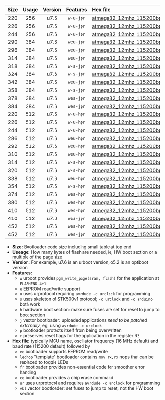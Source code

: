 |Size|Usage|Version|Features|Hex file|
|:-:|:-:|:-:|:-:|:--|
|220|256|u7.6|`w-u-jpr`|[atmega32_12mhz_115200bps_ur_vbl.hex](https://raw.githubusercontent.com/stefanrueger/urboot/main//atmega32_12mhz_115200bps_ur_vbl.hex)|
|226|256|u7.6|`w-u-jpr`|[atmega32_12mhz_115200bps_lednop_ur_vbl.hex](https://raw.githubusercontent.com/stefanrueger/urboot/main//atmega32_12mhz_115200bps_lednop_ur_vbl.hex)|
|244|256|u7.6|`w-u-jpr`|[atmega32_12mhz_115200bps_lednop_fr_ur_vbl.hex](https://raw.githubusercontent.com/stefanrueger/urboot/main//atmega32_12mhz_115200bps_lednop_fr_ur_vbl.hex)|
|290|384|u7.6|`weu-jpr`|[atmega32_12mhz_115200bps_ee_ur_vbl.hex](https://raw.githubusercontent.com/stefanrueger/urboot/main//atmega32_12mhz_115200bps_ee_ur_vbl.hex)|
|296|384|u7.6|`weu-jpr`|[atmega32_12mhz_115200bps_ee_lednop_ur_vbl.hex](https://raw.githubusercontent.com/stefanrueger/urboot/main//atmega32_12mhz_115200bps_ee_lednop_ur_vbl.hex)|
|314|384|u7.6|`weu-jpr`|[atmega32_12mhz_115200bps_ee_lednop_fr_ur_vbl.hex](https://raw.githubusercontent.com/stefanrueger/urboot/main//atmega32_12mhz_115200bps_ee_lednop_fr_ur_vbl.hex)|
|318|384|u7.6|`w-s-jpr`|[atmega32_12mhz_115200bps_vbl.hex](https://raw.githubusercontent.com/stefanrueger/urboot/main//atmega32_12mhz_115200bps_vbl.hex)|
|324|384|u7.6|`w-s-jpr`|[atmega32_12mhz_115200bps_lednop_vbl.hex](https://raw.githubusercontent.com/stefanrueger/urboot/main//atmega32_12mhz_115200bps_lednop_vbl.hex)|
|342|384|u7.6|`weu-jpr`|[atmega32_12mhz_115200bps_ee_lednop_fr_ce_ur_vbl.hex](https://raw.githubusercontent.com/stefanrueger/urboot/main//atmega32_12mhz_115200bps_ee_lednop_fr_ce_ur_vbl.hex)|
|358|384|u7.6|`w-s-jpr`|[atmega32_12mhz_115200bps_lednop_fr_vbl.hex](https://raw.githubusercontent.com/stefanrueger/urboot/main//atmega32_12mhz_115200bps_lednop_fr_vbl.hex)|
|378|384|u7.6|`wes-jpr`|[atmega32_12mhz_115200bps_ee_vbl.hex](https://raw.githubusercontent.com/stefanrueger/urboot/main//atmega32_12mhz_115200bps_ee_vbl.hex)|
|384|384|u7.6|`wes-jpr`|[atmega32_12mhz_115200bps_ee_lednop_vbl.hex](https://raw.githubusercontent.com/stefanrueger/urboot/main//atmega32_12mhz_115200bps_ee_lednop_vbl.hex)|
|220|512|u7.6|`w-u-hpr`|[atmega32_12mhz_115200bps_ur.hex](https://raw.githubusercontent.com/stefanrueger/urboot/main//atmega32_12mhz_115200bps_ur.hex)|
|226|512|u7.6|`w-u-hpr`|[atmega32_12mhz_115200bps_lednop_ur.hex](https://raw.githubusercontent.com/stefanrueger/urboot/main//atmega32_12mhz_115200bps_lednop_ur.hex)|
|244|512|u7.6|`w-u-hpr`|[atmega32_12mhz_115200bps_lednop_fr_ur.hex](https://raw.githubusercontent.com/stefanrueger/urboot/main//atmega32_12mhz_115200bps_lednop_fr_ur.hex)|
|286|512|u7.6|`weu-hpr`|[atmega32_12mhz_115200bps_ee_ur.hex](https://raw.githubusercontent.com/stefanrueger/urboot/main//atmega32_12mhz_115200bps_ee_ur.hex)|
|292|512|u7.6|`weu-hpr`|[atmega32_12mhz_115200bps_ee_lednop_ur.hex](https://raw.githubusercontent.com/stefanrueger/urboot/main//atmega32_12mhz_115200bps_ee_lednop_ur.hex)|
|310|512|u7.6|`weu-hpr`|[atmega32_12mhz_115200bps_ee_lednop_fr_ur.hex](https://raw.githubusercontent.com/stefanrueger/urboot/main//atmega32_12mhz_115200bps_ee_lednop_fr_ur.hex)|
|314|512|u7.6|`w-s-hpr`|[atmega32_12mhz_115200bps.hex](https://raw.githubusercontent.com/stefanrueger/urboot/main//atmega32_12mhz_115200bps.hex)|
|320|512|u7.6|`w-s-hpr`|[atmega32_12mhz_115200bps_lednop.hex](https://raw.githubusercontent.com/stefanrueger/urboot/main//atmega32_12mhz_115200bps_lednop.hex)|
|338|512|u7.6|`weu-hpr`|[atmega32_12mhz_115200bps_ee_lednop_fr_ce_ur.hex](https://raw.githubusercontent.com/stefanrueger/urboot/main//atmega32_12mhz_115200bps_ee_lednop_fr_ce_ur.hex)|
|354|512|u7.6|`w-s-hpr`|[atmega32_12mhz_115200bps_lednop_fr.hex](https://raw.githubusercontent.com/stefanrueger/urboot/main//atmega32_12mhz_115200bps_lednop_fr.hex)|
|374|512|u7.6|`wes-hpr`|[atmega32_12mhz_115200bps_ee.hex](https://raw.githubusercontent.com/stefanrueger/urboot/main//atmega32_12mhz_115200bps_ee.hex)|
|380|512|u7.6|`wes-hpr`|[atmega32_12mhz_115200bps_ee_lednop.hex](https://raw.githubusercontent.com/stefanrueger/urboot/main//atmega32_12mhz_115200bps_ee_lednop.hex)|
|410|512|u7.6|`wes-hpr`|[atmega32_12mhz_115200bps_ee_lednop_fr.hex](https://raw.githubusercontent.com/stefanrueger/urboot/main//atmega32_12mhz_115200bps_ee_lednop_fr.hex)|
|410|512|u7.6|`wes-jpr`|[atmega32_12mhz_115200bps_ee_lednop_fr_vbl.hex](https://raw.githubusercontent.com/stefanrueger/urboot/main//atmega32_12mhz_115200bps_ee_lednop_fr_vbl.hex)|
|452|512|u7.6|`wes-hpr`|[atmega32_12mhz_115200bps_ee_lednop_fr_ce.hex](https://raw.githubusercontent.com/stefanrueger/urboot/main//atmega32_12mhz_115200bps_ee_lednop_fr_ce.hex)|
|452|512|u7.6|`wes-jpr`|[atmega32_12mhz_115200bps_ee_lednop_fr_ce_vbl.hex](https://raw.githubusercontent.com/stefanrueger/urboot/main//atmega32_12mhz_115200bps_ee_lednop_fr_ce_vbl.hex)|

- **Size:** Bootloader code size including small table at top end
- **Useage:** How many bytes of flash are needed, ie, HW boot section or a multiple of the page size
- **Version:** For example, u7.6 is an urboot version, o5.2 is an optiboot version
- **Features:**
  + `w` urboot provides `pgm_write_page(sram, flash)` for the application at `FLASHEND-4+1`
  + `e` EEPROM read/write support
  + `u` uses urprotocol requiring `avrdude -c urclock` for programming
  + `s` uses skeleton of STK500v1 protocol; `-c urclock` and `-c arduino` both work
  + `h` hardware boot section: make sure fuses are set for reset to jump to boot section
  + `j` vector bootloader: uploaded applications *need to be patched externally*, eg, using `avrdude -c urclock`
  + `p` bootloader protects itself from being overwritten
  + `r` preserves reset flags for the application in the register R2
- **Hex file:** typically MCU name, oscillator frequency (16 MHz default) and baud rate (115200 default) followed by
  + `ee` bootloader supports EEPROM read/write
  + `lednop` "template" bootloader contains `mov rx,rx` nops that can be replaced to toggle LEDs
  + `fr` bootloader provides non-essential code for smoother error handing
  + `ce` bootloader provides a chip erase command
  + `ur` uses urprotocol and requires `avrdude -c urclock` for programming
  + `vbl` vector bootloader: set fuses to jump to reset, not the HW boot section
